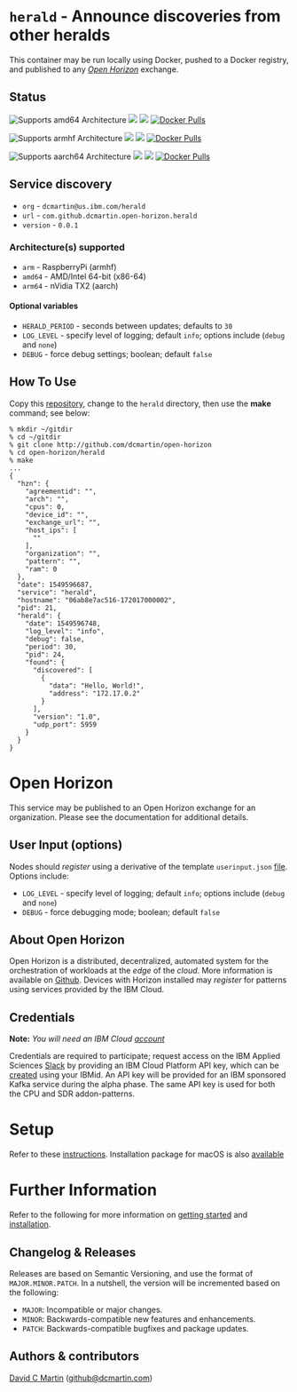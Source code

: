 # `herald` - Announce discoveries from other heralds

This container may be run locally using Docker, pushed to a Docker registry, and published to any [_Open Horizon_][open-horizon] exchange.

## Status

![Supports amd64 Architecture][amd64-shield]
[![](https://images.microbadger.com/badges/image/dcmartin/amd64_herald-beta.svg)](https://microbadger.com/images/dcmartin/amd64_herald-beta "Get your own image badge on microbadger.com")
[![](https://images.microbadger.com/badges/version/dcmartin/amd64_herald-beta.svg)](https://microbadger.com/images/dcmartin/amd64_herald-beta "Get your own version badge on microbadger.com")
[![Docker Pulls][pulls-amd64]][docker-amd64]

[docker-amd64]: https://hub.docker.com/r/dcmartin/amd64_herald-beta
[pulls-amd64]: https://img.shields.io/docker/pulls/dcmartin/amd64_herald-beta.svg

![Supports armhf Architecture][arm-shield]
[![](https://images.microbadger.com/badges/image/dcmartin/arm_herald-beta.svg)](https://microbadger.com/images/dcmartin/arm_herald-beta "Get your own image badge on microbadger.com")
[![](https://images.microbadger.com/badges/version/dcmartin/arm_herald-beta.svg)](https://microbadger.com/images/dcmartin/arm_herald-beta "Get your own version badge on microbadger.com")
[![Docker Pulls][pulls-arm]][docker-arm]

[docker-arm]: https://hub.docker.com/r/dcmartin/arm_herald-beta
[pulls-arm]: https://img.shields.io/docker/pulls/dcmartin/arm_herald-beta.svg

![Supports aarch64 Architecture][arm64-shield]
[![](https://images.microbadger.com/badges/image/dcmartin/arm64_herald-beta.svg)](https://microbadger.com/images/dcmartin/arm64_herald-beta "Get your own image badge on microbadger.com")
[![](https://images.microbadger.com/badges/version/dcmartin/arm64_herald-beta.svg)](https://microbadger.com/images/dcmartin/arm64_herald-beta "Get your own version badge on microbadger.com")
[![Docker Pulls][pulls-arm64]][docker-arm64]

[docker-arm64]: https://hub.docker.com/r/dcmartin/arm64_herald-beta
[pulls-arm64]: https://img.shields.io/docker/pulls/dcmartin/arm64_herald-beta.svg

[arm64-shield]: https://img.shields.io/badge/aarch64-yes-green.svg
[amd64-shield]: https://img.shields.io/badge/amd64-yes-green.svg
[arm-shield]: https://img.shields.io/badge/armhf-yes-green.svg

## Service discovery
+ `org` - `dcmartin@us.ibm.com/herald`
+ `url` - `com.github.dcmartin.open-horizon.herald`
+ `version` - `0.0.1`

### Architecture(s) supported
+ `arm` - RaspberryPi (armhf)
+ `amd64` - AMD/Intel 64-bit (x86-64)
+ `arm64` - nVidia TX2 (aarch)

#### Optional variables
+ `HERALD_PERIOD` - seconds between updates; defaults to `30`
+ `LOG_LEVEL` - specify level of logging; default `info`; options include (`debug` and `none`)
+ `DEBUG` - force debug settings; boolean; default `false`

## How To Use

Copy this [repository][repository], change to the `herald` directory, then use the **make** command; see below:

```
% mkdir ~/gitdir
% cd ~/gitdir
% git clone http://github.com/dcmartin/open-horizon
% cd open-horizon/herald
% make
...
{
  "hzn": {
    "agreementid": "",
    "arch": "",
    "cpus": 0,
    "device_id": "",
    "exchange_url": "",
    "host_ips": [
      ""
    ],
    "organization": "",
    "pattern": "",
    "ram": 0
  },
  "date": 1549596687,
  "service": "herald",
  "hostname": "06ab8e7ac516-172017000002",
  "pid": 21,
  "herald": {
    "date": 1549596748,
    "log_level": "info",
    "debug": false,
    "period": 30,
    "pid": 24,
    "found": {
      "discovered": [
        {
          "data": "Hello, World!",
          "address": "172.17.0.2"
        }
      ],
      "version": "1.0",
      "udp_port": 5959
    }
  }
}
```

# Open Horizon

This service may be published to an Open Horizon exchange for an organization.  Please see the documentation for additional details.

## User Input (options)
Nodes should _register_ using a derivative of the template `userinput.json` [file][userinput].  Options include:
+ `LOG_LEVEL` - specify level of logging; default `info`; options include (`debug` and `none`)
+ `DEBUG` - force debugging mode; boolean; default `false`

## About Open Horizon

Open Horizon is a distributed, decentralized, automated system for the orchestration of workloads at the _edge_ of the *cloud*.  More information is available on [Github][open-horizon].  Devices with Horizon installed may _register_ for patterns using services provided by the IBM Cloud.

## Credentials

**Note:** _You will need an IBM Cloud [account][ibm-registration]_

Credentials are required to participate; request access on the IBM Applied Sciences [Slack][edge-slack] by providing an IBM Cloud Platform API key, which can be [created][ibm-apikeys] using your IBMid.  An API key will be provided for an IBM sponsored Kafka service during the alpha phase.  The same API key is used for both the CPU and SDR addon-patterns.

# Setup

Refer to these [instructions][setup].  Installation package for macOS is also [available][macos-install]

# Further Information

Refer to the following for more information on [getting started][edge-fabric] and [installation][edge-install].

## Changelog & Releases

Releases are based on Semantic Versioning, and use the format
of ``MAJOR.MINOR.PATCH``. In a nutshell, the version will be incremented
based on the following:

- ``MAJOR``: Incompatible or major changes.
- ``MINOR``: Backwards-compatible new features and enhancements.
- ``PATCH``: Backwards-compatible bugfixes and package updates.

## Authors & contributors

[David C Martin][dcmartin] (github@dcmartin.com)

[userinput]: https://github.com/dcmartin/open-horizon/blob/master/herald/userinput.json
[service-json]: https://github.com/dcmartin/open-horizon/blob/master/herald/service.json
[build-json]: https://github.com/dcmartin/open-horizon/blob/master/herald/build.json
[dockerfile]: https://github.com/dcmartin/open-horizon/blob/master/herald/Dockerfile


[dcmartin]: https://github.com/dcmartin
[edge-fabric]: https://console.test.cloud.ibm.com/docs/services/edge-fabric/getting-started.html
[edge-install]: https://console.test.cloud.ibm.com/docs/services/edge-fabric/adding-devices.html
[edge-slack]: https://ibm-appsci.slack.com/messages/edge-fabric-users/
[ibm-apikeys]: https://console.bluemix.net/iam/#/apikeys
[ibm-registration]: https://console.bluemix.net/registration/
[issue]: https://github.com/dcmartin/open-horizon/issues
[macos-install]: http://pkg.bluehorizon.network/macos
[open-horizon]: http://github.com/open-horizon/
[repository]: https://github.com/dcmartin/open-horizon
[setup]: https://github.com/dcmartin/open-horizon/blob/master/setup/README.md
